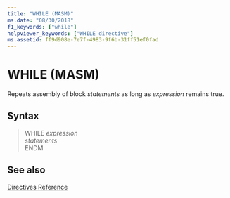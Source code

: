 ```yaml
---
title: "WHILE (MASM)"
ms.date: "08/30/2018"
f1_keywords: ["while"]
helpviewer_keywords: ["WHILE directive"]
ms.assetid: ff9d908e-7e7f-4983-9f6b-31ff51ef0fad
---
```

# WHILE (MASM)

Repeats assembly of block *statements* as long as *expression* remains true.

## Syntax

> WHILE *expression*<br/>
> *statements*<br/>
> ENDM

## See also

[Directives Reference](../../assembler/masm/directives-reference.md)<br/>